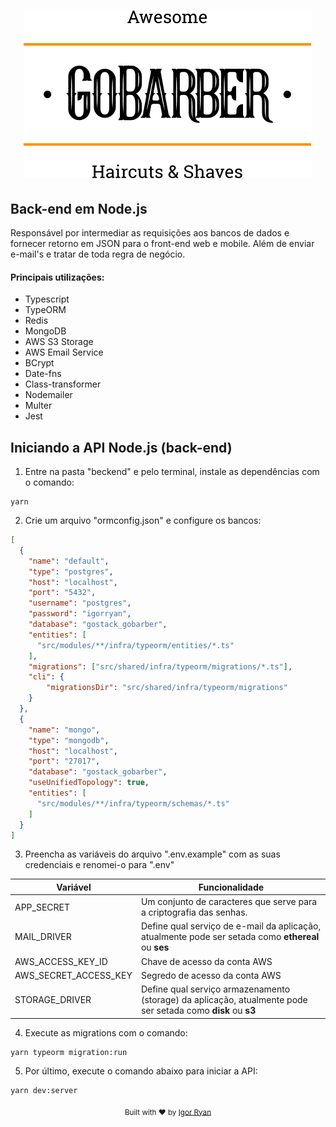 <h1 align="center"><img src="../frontend/src/assets/logo_black.svg"/></h1>

## Back-end em Node.js

Responsável por intermediar as requisições aos bancos de dados e fornecer retorno em JSON para o front-end web e mobile. Além de enviar e-mail's e tratar de toda regra de negócio.

#### Principais utilizações:

- Typescript
- TypeORM
- Redis
- MongoDB
- AWS S3 Storage
- AWS Email Service
- BCrypt
- Date-fns
- Class-transformer
- Nodemailer
- Multer
- Jest

## Iniciando a API Node.js (back-end)

1. Entre na pasta "beckend" e pelo terminal, instale as dependências com o comando:
```
yarn
```
2. Crie um arquivo "ormconfig.json" e configure os bancos:
```json
[
  {
    "name": "default",
    "type": "postgres",
    "host": "localhost",
    "port": "5432",
    "username": "postgres",
    "password": "igorryan",
    "database": "gostack_gobarber",
    "entities": [
      "src/modules/**/infra/typeorm/entities/*.ts"
    ],
    "migrations": ["src/shared/infra/typeorm/migrations/*.ts"],
    "cli": {
        "migrationsDir": "src/shared/infra/typeorm/migrations"
    }
  },
  {
    "name": "mongo",
    "type": "mongodb",
    "host": "localhost",
    "port": "27017",
    "database": "gostack_gobarber",
    "useUnifiedTopology": true,
    "entities": [
      "src/modules/**/infra/typeorm/schemas/*.ts"
    ]
  }
]
```
3. Preencha as variáveis do arquivo ".env.example" com as suas credenciais e renomei-o para ".env"

| Variável | Funcionalidade |
| ------ | ----------- |
| APP_SECRET   | Um conjunto de caracteres que serve para a criptografia das senhas. |
| MAIL_DRIVER   | Define qual serviço de e-mail da aplicação, atualmente pode ser setada como <strong>ethereal</strong> ou <strong>ses</strong> |
| AWS_ACCESS_KEY_ID   | Chave de acesso da conta AWS |
| AWS_SECRET_ACCESS_KEY   | Segredo de acesso da conta AWS  |
| STORAGE_DRIVER   | Define qual serviço armazenamento (storage) da aplicação, atualmente pode ser setada como <strong>disk</strong> ou <strong>s3</strong> |

4. Execute as migrations com o comando:
```
yarn typeorm migration:run
```
5. Por último, execute o comando abaixo para iniciar a API:
```
yarn dev:server
```
<div align="center">
  <sub>Built with ❤︎ by <a href="https://www.linkedin.com/in/igorryan/">Igor Ryan</a>
</div>
